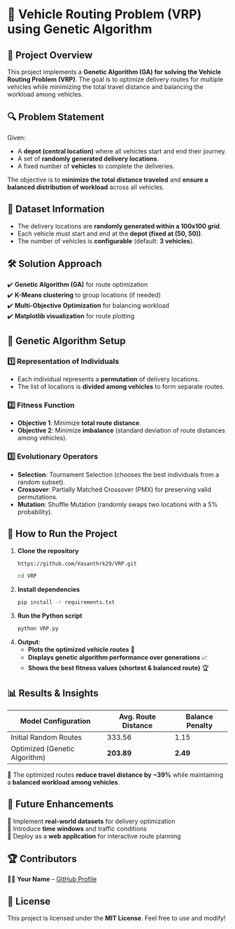 # 🚚 Vehicle Routing Problem (VRP) using Genetic Algorithm

## 📌 Project Overview
This project implements a **Genetic Algorithm (GA) for solving the Vehicle Routing Problem (VRP)**. The goal is to optimize delivery routes for multiple vehicles while minimizing the total travel distance and balancing the workload among vehicles.

## 🔍 Problem Statement
Given:
- A **depot (central location)** where all vehicles start and end their journey.
- A set of **randomly generated delivery locations**.
- A fixed number of **vehicles** to complete the deliveries.

The objective is to **minimize the total distance traveled** and **ensure a balanced distribution of workload** across all vehicles.

## 📂 Dataset Information
- The delivery locations are **randomly generated within a 100x100 grid**.
- Each vehicle must start and end at the **depot (fixed at (50, 50))**.
- The number of vehicles is **configurable** (default: **3 vehicles**).

## 🛠️ Solution Approach
✔️ **Genetic Algorithm (GA)** for route optimization  
✔️ **K-Means clustering** to group locations (if needed)  
✔️ **Multi-Objective Optimization** for balancing workload  
✔️ **Matplotlib visualization** for route plotting  

## 🤖 Genetic Algorithm Setup
### **1️⃣ Representation of Individuals**
- Each individual represents a **permutation** of delivery locations.
- The list of locations is **divided among vehicles** to form separate routes.

### **2️⃣ Fitness Function**
- **Objective 1**: Minimize **total route distance**.
- **Objective 2**: Minimize **imbalance** (standard deviation of route distances among vehicles).

### **3️⃣ Evolutionary Operators**
- **Selection**: Tournament Selection (chooses the best individuals from a random subset).
- **Crossover**: Partially Matched Crossover (PMX) for preserving valid permutations.
- **Mutation**: Shuffle Mutation (randomly swaps two locations with a 5% probability).

## 📌 How to Run the Project
1. **Clone the repository**
   ```bash
   https://github.com/Vasanthrk29/VRP.git
   
   cd VRP
   ```
2. **Install dependencies**
   ```bash
   pip install -r requirements.txt
   ```
3. **Run the Python script**
   ```bash
   python VRP.py
   ```
4. **Output**:
   - **Plots the optimized vehicle routes** 📍
   - **Displays genetic algorithm performance over generations** 📈
   - **Shows the best fitness values (shortest & balanced route)** 🏆

## 📊 Results & Insights
| Model Configuration | Avg. Route Distance | Balance Penalty |
|---------------------|---------------------|-----------------|
| Initial Random Routes | 333.56 | 1.15 |
| Optimized (Genetic Algorithm) | **203.89** | **2.49** |

📌 The optimized routes **reduce travel distance by ~39%** while maintaining a **balanced workload among vehicles**.

## 🚀 Future Enhancements
🔹 Implement **real-world datasets** for delivery optimization  
🔹 Introduce **time windows** and traffic conditions  
🔹 Deploy as a **web application** for interactive route planning  

## 🏆 Contributors
👨‍💻 **Your Name** – [GitHub Profile](https://github.com/Vasanthrk29)

## 📜 License
This project is licensed under the **MIT License**. Feel free to use and modify!
